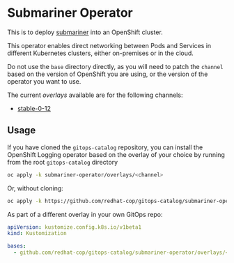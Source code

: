 # Submariner Operator

This is to deploy [submariner](https://submariner.io/getting-started/quickstart/openshift/) into an OpenShift cluster.

This operator enables direct networking between Pods and Services in different Kubernetes clusters, either on-premises or in the cloud.

Do not use the `base` directory directly, as you will need to patch the `channel` based on the version of OpenShift you are using, or the version of the operator you want to use.

The current *overlays* available are for the following channels:
* [stable-0-12](overlays/stable-0-12)

## Usage

If you have cloned the `gitops-catalog` repository, you can install the OpenShift Logging operator based on the overlay of your choice by running from the root `gitops-catalog` directory

```bash
oc apply -k submariner-operator/overlays/<channel>
```

Or, without cloning:

```bash
oc apply -k https://github.com/redhat-cop/gitops-catalog/submariner-operator/overlays/<channel>
```

As part of a different overlay in your own GitOps repo:

```yaml
apiVersion: kustomize.config.k8s.io/v1beta1
kind: Kustomization

bases:
  - github.com/redhat-cop/gitops-catalog/submariner-operator/overlays/<channel>?ref=main
```
